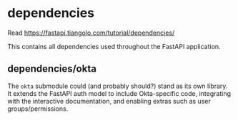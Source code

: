 # dependencies

Read <https://fastapi.tiangolo.com/tutorial/dependencies/>

This contains all dependencies used throughout the FastAPI application.

## dependencies/okta

The `okta` submodule could (and probably should?) stand as its own library. It extends the FastAPI auth model to include Okta-specific code, integrating with the interactive documentation, and enabling extras such as user groups/permissions.
